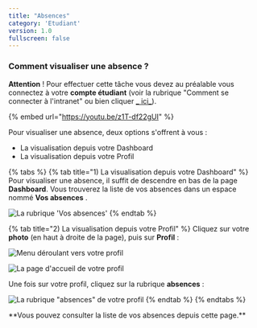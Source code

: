 ```yaml
---
title: "Absences"
category: 'Etudiant'
version: 1.0
fullscreen: false
---
```


### Comment visualiser une absence ?

**Attention** ! Pour effectuer cette tâche vous devez au préalable vous connectez à votre **compte étudiant** \(voir la rubrique "Comment se connecter à l'intranet" ou bien cliquer [_
ici_](https://app.gitbook.com/@dannebicque/s/intranet/#comment-se-connecter-a-lintranet)\).

{% embed url="https://youtu.be/z1T-df22gUI" %}

Pour visualiser une absence, deux options s'offrent à vous :

* La visualisation depuis votre Dashboard
* La visualisation depuis votre Profil

{% tabs %} {% tab title="1\) La visualisation depuis votre Dashboard" %} Pour visualiser une absence, il suffit de
descendre en bas de la page **Dashboard**. Vous trouverez la liste de vos absences dans un espace nommé **Vos absences**
.

![La rubrique &apos;Vos absences&apos;](../.gitbook/assets/capture1.jpg)
{% endtab %}

{% tab title="2\) La visualisation depuis votre Profil" %} Cliquez sur votre **photo** \(en haut à droite de la page\),
puis sur **Profil** :

![Menu d&#xE9;roulant vers votre profil](../.gitbook/assets/capture.png)

![La page d&apos;accueil de votre profil](../.gitbook/assets/scolarite.jpg)

Une fois sur votre profil, cliquez sur la rubrique **absences** :

![La rubrique &quot;absences&quot; de votre profil](../.gitbook/assets/image%20%2818%29.png)
{% endtab %} {% endtabs %}

<div class="alert alert-success">
**Vous pouvez consulter la liste de vos absences depuis cette page.**
</div>

